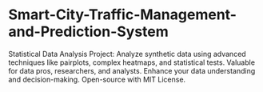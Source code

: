 # Smart-City-Traffic-Management-and-Prediction-System
Statistical Data Analysis Project: Analyze synthetic data using advanced techniques like pairplots, complex heatmaps, and statistical tests. Valuable for data pros, researchers, and analysts. Enhance your data understanding and decision-making. Open-source with MIT License.
